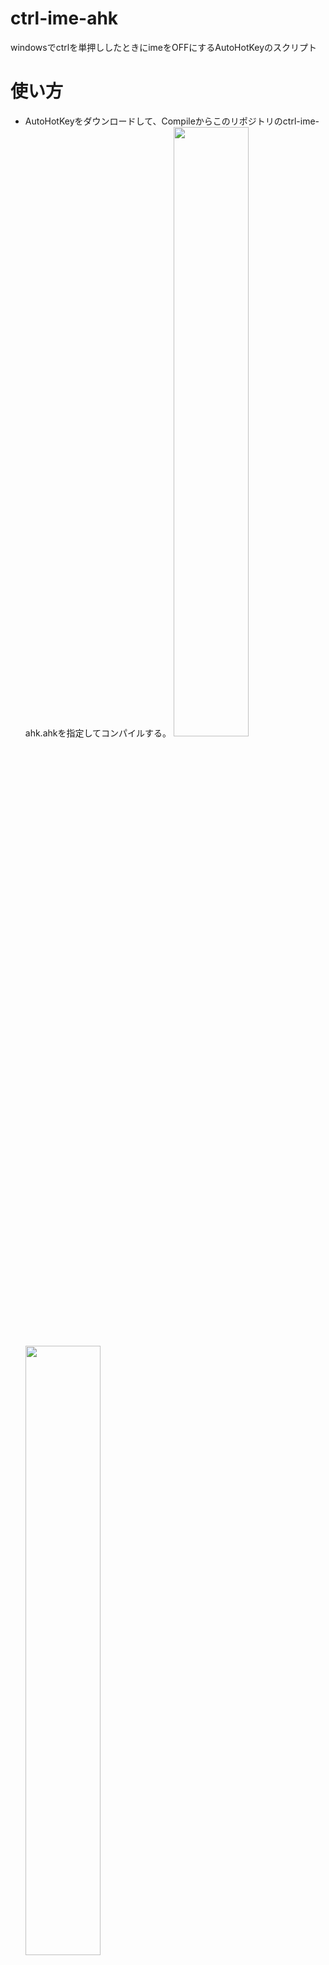# ctrl-ime-ahk
windowsでctrlを単押ししたときにimeをOFFにするAutoHotKeyのスクリプト

# 使い方
* AutoHotKeyをダウンロードして、Compileからこのリポジトリのctrl-ime-ahk.ahkを指定してコンパイルする。
  <img src="https://github.com/Saigo1997/ctrl-ime-ahk/assets/18507447/88848330-9a97-4737-a170-b50b92684649" width="50%" />
  <img src="https://github.com/Saigo1997/ctrl-ime-ahk/assets/18507447/31f25af2-ebf9-4681-bb07-c654da1aade1" width="50%" />
* 出力されたexeを実行する

# 参考にさせて頂いたプログラム
* ahk v2対応のIME操作<br>
https://github.com/kdr-s/ime.ahk-v2
* Alt単押しでIMEをON/OFF<br>
https://github.com/karakaram/alt-ime-ahk
